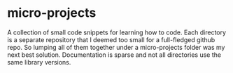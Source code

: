 # micro-projects

A collection of small code snippets for learning how to code. Each directory is a separate repository that I deemed too small for a full-fledged github repo. So lumping all of them together under a micro-projects folder was my next best solution. Documentation is sparse and not all directories use the same library versions.
